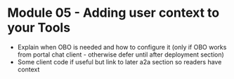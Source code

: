 # Module 05 - Adding user context to your Tools


- Explain when OBO is needed and how to configure it (only if OBO works from portal chat client - otherwise defer until after deployment section)
- Some client code if useful but link to later a2a section so readers have context

